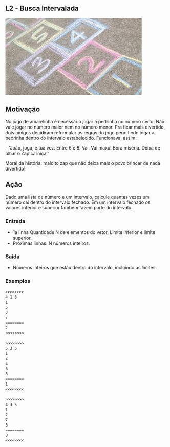## L2 - Busca Intervalada


![]( cover.jpg)

[](t.tio)
## Motivação

No jogo de amarelinha é necessário jogar a pedrinha no número certo. Não vale jogar no número maior nem no número menor. Pra ficar mais divertido, dois amigos decidiram reformular as regras do jogo permitindo jogar a pedrinha dentro do intervalo estabelecido. Funcionava, assim:  
  
\- "João, joga, é tua vez. Entre 6 e 8. Vai. Vai maxu! Bora miséria. Deixa de olhar o Zap carniça."  
  
Moral da história: maldito zap que não deixa mais o povo brincar de nada divertido!  

## Ação

Dado uma lista de número e um intervalo, calcule quantas vezes um número cai dentro do intervalo fechado. Em um intervalo fechado os valores inferior e superior também fazem parte do intervalo.  

### Entrada

* 1a linha Quantidade N de elementos do vetor, Limite inferior e limite superior.
* Próximas linhas: N números inteiros.

### Saída

*   Números inteiros que estão dentro do intervalo, incluindo os limites.

### Exemplos

```
>>>>>>>>
4 1 3
1
5
3
7
========
2
<<<<<<<<

>>>>>>>>
5 3 5
1
2
4
6
8
========
1
<<<<<<<<

>>>>>>>>
4 3 5
1
2
7
8
========
0
<<<<<<<<
```

